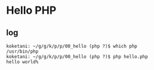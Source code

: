 # Hello PHP

## log

```shell-session
koketani: ~/g/g/k/p/p/00_hello (php ?)$ which php
/usr/bin/php
koketani: ~/g/g/k/p/p/00_hello (php ?)$ php hello.php
hello world% 
```
